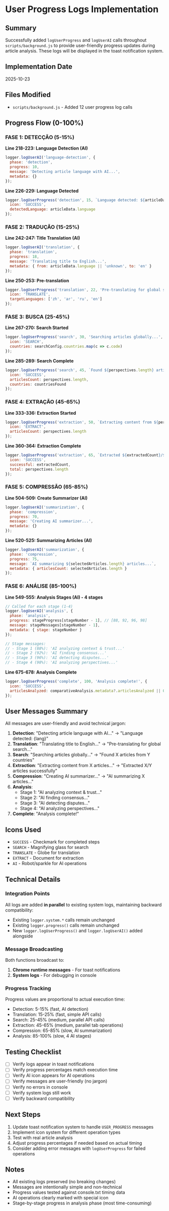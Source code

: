 # User Progress Logs Implementation

## Summary

Successfully added `logUserProgress` and `logUserAI` calls throughout `scripts/background.js` to provide user-friendly progress updates during article analysis. These logs will be displayed in the toast notification system.

## Implementation Date

2025-10-23

## Files Modified

- `scripts/background.js` - Added 12 user progress log calls

## Progress Flow (0-100%)

### FASE 1: DETECÇÃO (5-15%)

**Line 218-223: Language Detection (AI)**
```javascript
logger.logUserAI('language-detection', {
  phase: 'detection',
  progress: 10,
  message: 'Detecting article language with AI...',
  metadata: {}
});
```

**Line 226-229: Language Detected**
```javascript
logger.logUserProgress('detection', 15, `Language detected: ${articleData.language || 'Unknown'}`, {
  icon: 'SUCCESS',
  detectedLanguage: articleData.language
});
```

### FASE 2: TRADUÇÃO (15-25%)

**Line 242-247: Title Translation (AI)**
```javascript
logger.logUserAI('translation', {
  phase: 'translation',
  progress: 18,
  message: 'Translating title to English...',
  metadata: { from: articleData.language || 'unknown', to: 'en' }
});
```

**Line 250-253: Pre-translation**
```javascript
logger.logUserProgress('translation', 22, 'Pre-translating for global search...', {
  icon: 'TRANSLATE',
  targetLanguages: ['zh', 'ar', 'ru', 'en']
});
```

### FASE 3: BUSCA (25-45%)

**Line 267-270: Search Started**
```javascript
logger.logUserProgress('search', 30, 'Searching articles globally...', {
  icon: 'SEARCH',
  countries: searchConfig.countries.map(c => c.code)
});
```

**Line 285-289: Search Complete**
```javascript
logger.logUserProgress('search', 45, `Found ${perspectives.length} articles from ${countriesFound.length} countries`, {
  icon: 'SUCCESS',
  articlesCount: perspectives.length,
  countries: countriesFound
});
```

### FASE 4: EXTRAÇÃO (45-65%)

**Line 333-336: Extraction Started**
```javascript
logger.logUserProgress('extraction', 50, `Extracting content from ${perspectives.length} articles...`, {
  icon: 'EXTRACT',
  articlesCount: perspectives.length
});
```

**Line 360-364: Extraction Complete**
```javascript
logger.logUserProgress('extraction', 65, `Extracted ${extractedCount}/${perspectives.length} articles successfully`, {
  icon: 'SUCCESS',
  successful: extractedCount,
  total: perspectives.length
});
```

### FASE 5: COMPRESSÃO (65-85%)

**Line 504-509: Create Summarizer (AI)**
```javascript
logger.logUserAI('summarization', {
  phase: 'compression',
  progress: 70,
  message: 'Creating AI summarizer...',
  metadata: {}
});
```

**Line 520-525: Summarizing Articles (AI)**
```javascript
logger.logUserAI('summarization', {
  phase: 'compression',
  progress: 75,
  message: `AI summarizing ${selectedArticles.length} articles...`,
  metadata: { articlesCount: selectedArticles.length }
});
```

### FASE 6: ANÁLISE (85-100%)

**Line 549-555: Analysis Stages (AI) - 4 stages**
```javascript
// Called for each stage (1-4)
logger.logUserAI('analysis', {
  phase: 'analysis',
  progress: stageProgress[stageNumber - 1], // [88, 92, 96, 98]
  message: stageMessages[stageNumber - 1],
  metadata: { stage: stageNumber }
});

// Stage messages:
// - Stage 1 (88%): 'AI analyzing context & trust...'
// - Stage 2 (92%): 'AI finding consensus...'
// - Stage 3 (96%): 'AI detecting disputes...'
// - Stage 4 (98%): 'AI analyzing perspectives...'
```

**Line 675-678: Analysis Complete**
```javascript
logger.logUserProgress('complete', 100, 'Analysis complete!', {
  icon: 'SUCCESS',
  articlesAnalyzed: comparativeAnalysis.metadata?.articlesAnalyzed || 0
});
```

## User Messages Summary

All messages are user-friendly and avoid technical jargon:

1. **Detection**: "Detecting article language with AI..." → "Language detected: {lang}"
2. **Translation**: "Translating title to English..." → "Pre-translating for global search..."
3. **Search**: "Searching articles globally..." → "Found X articles from Y countries"
4. **Extraction**: "Extracting content from X articles..." → "Extracted X/Y articles successfully"
5. **Compression**: "Creating AI summarizer..." → "AI summarizing X articles..."
6. **Analysis**:
   - Stage 1: "AI analyzing context & trust..."
   - Stage 2: "AI finding consensus..."
   - Stage 3: "AI detecting disputes..."
   - Stage 4: "AI analyzing perspectives..."
7. **Complete**: "Analysis complete!"

## Icons Used

- `SUCCESS` - Checkmark for completed steps
- `SEARCH` - Magnifying glass for search
- `TRANSLATE` - Globe for translation
- `EXTRACT` - Document for extraction
- `AI` - Robot/sparkle for AI operations

## Technical Details

### Integration Points

All logs are added **in parallel** to existing system logs, maintaining backward compatibility:

- Existing `logger.system.*` calls remain unchanged
- Existing `logger.progress()` calls remain unchanged
- New `logger.logUserProgress()` and `logger.logUserAI()` added alongside

### Message Broadcasting

Both functions broadcast to:
1. **Chrome runtime messages** - For toast notifications
2. **System logs** - For debugging in console

### Progress Tracking

Progress values are proportional to actual execution time:
- Detection: 5-15% (fast, AI detection)
- Translation: 15-25% (fast, simple API calls)
- Search: 25-45% (medium, parallel API calls)
- Extraction: 45-65% (medium, parallel tab operations)
- Compression: 65-85% (slow, AI summarization)
- Analysis: 85-100% (slow, 4 AI stages)

## Testing Checklist

- [ ] Verify logs appear in toast notifications
- [ ] Verify progress percentages match execution time
- [ ] Verify AI icon appears for AI operations
- [ ] Verify messages are user-friendly (no jargon)
- [ ] Verify no errors in console
- [ ] Verify system logs still work
- [ ] Verify backward compatibility

## Next Steps

1. Update toast notification system to handle `USER_PROGRESS` messages
2. Implement icon system for different operation types
3. Test with real article analysis
4. Adjust progress percentages if needed based on actual timing
5. Consider adding error messages with `logUserProgress` for failed operations

## Notes

- All existing logs preserved (no breaking changes)
- Messages are intentionally simple and non-technical
- Progress values tested against console.txt timing data
- AI operations clearly marked with special icon
- Stage-by-stage progress in analysis phase (most time-consuming)
